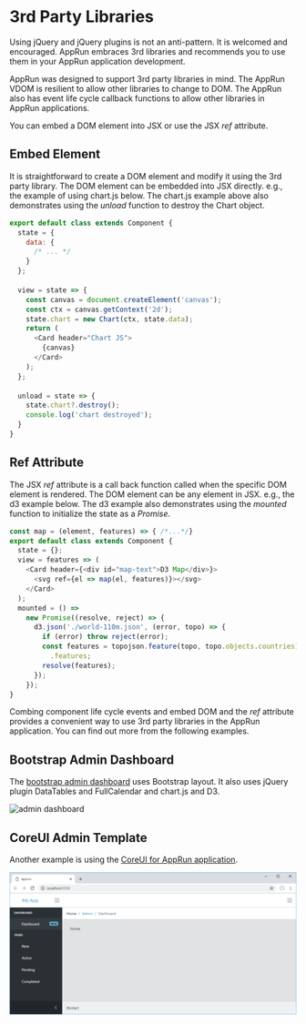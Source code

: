 # 3rd Party Libraries

Using jQuery and jQuery plugins is not an anti-pattern. It is welcomed and encouraged. AppRun embraces 3rd libraries and recommends you to use them in your AppRun application development.

AppRun was designed to support 3rd party libraries in mind. The AppRun VDOM is resilient to allow other libraries to change to DOM. The AppRun also has event life cycle callback functions to allow other libraries in AppRun applications.

You can embed a DOM element into JSX or use the JSX _ref_ attribute.

## Embed Element

It is straightforward to create a DOM element and modify it using the 3rd party library. The DOM element can be embedded into JSX directly. e.g., the example of using chart.js below. The chart.js example above also demonstrates using the _unload_ function to destroy the Chart object.

```javascript
export default class extends Component {
  state = {
    data: {
      /* ... */
    }
  };

  view = state => {
    const canvas = document.createElement('canvas');
    const ctx = canvas.getContext('2d');
    state.chart = new Chart(ctx, state.data);
    return (
      <Card header="Chart JS">
        {canvas}
      </Card>
    );
  };

  unload = state => {
    state.chart?.destroy();
    console.log('chart destroyed');
  }
}
```

## Ref Attribute

The JSX _ref_ attribute is a call back function called when the specific DOM element is rendered. The DOM element can be any element in JSX. e.g., the d3 example below. The d3 example also demonstrates using the _mounted_ function to initialize the state as a _Promise_.

```javascript
const map = (element, features) => { /*...*/}
export default class extends Component {
  state = {};
  view = features => (
    <Card header={<div id="map-text">D3 Map</div>}>
      <svg ref={el => map(el, features)}></svg>
    </Card>
  );
  mounted = () =>
    new Promise((resolve, reject) => {
      d3.json('./world-110m.json', (error, topo) => {
        if (error) throw reject(error);
        const features = topojson.feature(topo, topo.objects.countries)
          .features;
        resolve(features);
      });
    });
}
```

Combing component life cycle events and embed DOM and the _ref_ attribute provides a convenient way to use 3rd party libraries in the AppRun application. You can find out more from the following examples.

## Bootstrap Admin Dashboard

The [bootstrap admin dashboard]() uses Bootstrap layout. It also uses jQuery plugin DataTables and FullCalendar and chart.js and D3.

![admin dashboard](https://github.com/yysun/apprun-bootstrap/raw/master/screenshot.png)

## CoreUI Admin Template

Another example is using the [CoreUI for AppRun application](https://github.com/apprunjs/apprun-coreui).

![core ui](https://github.com/apprunjs/apprun-coreui/raw/master/screen.png)
